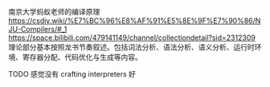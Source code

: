 南京大学蚂蚁老师的编译原理
https://csdiy.wiki/%E7%BC%96%E8%AF%91%E5%8E%9F%E7%90%86/NJU-Compilers/#_1
https://space.bilibili.com/479141149/channel/collectiondetail?sid=2312309
理论部分基本按照龙书节奏叙述。包括词法分析、语法分析、语义分析、运行时环境、寄存器分配、代码优化与生成等内容。

TODO
感觉没有 crafting interpreters 好

